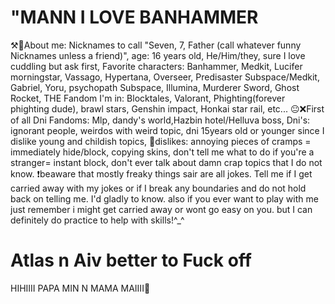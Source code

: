 # "MANN I LOVE BANHAMMER 
⚒️💜About me: Nicknames to call "Seven, 7, Father (call whatever funny Nicknames unless a friend)", age: 16 years old, He/Him/they, sure I love cuddling but ask first, Favorite characters: Banhammer, Medkit, Lucifer morningstar, Vassago, Hypertana, Overseer, Predisaster Subspace/Medkit, Gabriel, Yoru, psychopath Subspace, Illumina, Murderer Sword, Ghost Rocket, THE Fandom I'm in: Blocktales, Valorant, Phighting(forever phighting dude), brawl stars, Genshin impact, Honkai star rail, etc...
😐❌First of all Dni Fandoms: Mlp, dandy's world,Hazbin hotel/Helluva boss, Dni's: ignorant people, weirdos with weird topic, dni 15years old or younger since I dislike young and childish topics,
🚫dislikes: annoying pieces of cramps = immediately hide/block, copying skins, don't tell me what to do if you're a stranger= instant block, don't ever talk about damn crap topics that I do not know. 
❗beaware that mostly freaky things sair are all jokes. Tell me if I get carried away with my jokes or if I break any boundaries and do not hold back on telling me. I'd gladly to know. also if you ever want to play with me just remember i might get carried away or wont go easy on you. but I can definitely do practice to help with skills!^_^
# Atlas n Aiv better to Fuck off
HIHIIII PAPA MIN N MAMA MAIIII🥰
